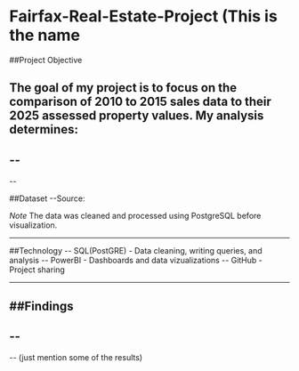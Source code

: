 # Fairfax-Real-Estate-Project (This is the name

##Project Objective

The goal of my project is to focus on the comparison of 2010 to 2015 sales data to their 2025 assessed property values. My analysis determines:
--
--
--
--


##Dataset
--Source: 


*Note* The data was cleaned and processed using PostgreSQL before visualization.

---

##Technology
-- SQL(PostGRE) - Data cleaning, writing queries, and analysis
-- PowerBI - Dashboards and data vizualizations
-- GitHub - Project sharing

---

##Findings
-- 
--
--
--
(just mention some of the results)
